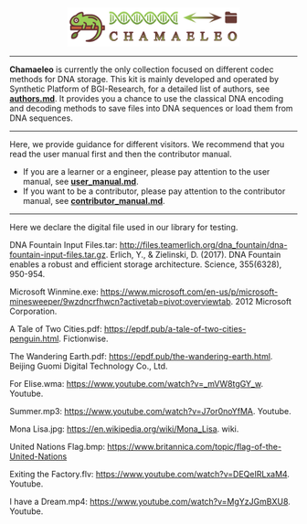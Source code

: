 <p align="center">
<img src="./docs/source/_static/logo.png" alt="Chamaeleo" title="Chamaeleo" width="60%"/>
</p>

---

**Chamaeleo** is currently the only collection focused on different codec methods for DNA storage.
This kit is mainly developed and operated by Synthetic Platform of BGI-Research, for a detailed list of authors, see [**authors.md**](https://github.com/ntpz870817/Chamaeleo/blob/master/docs/source/authors.md).
It provides you a chance to use the classical DNA encoding and decoding methods to save files into DNA sequences or load them from DNA sequences.

---

Here, we provide guidance for different visitors.
We recommend that you read the user manual first and then the contributor manual.

- If you are a learner or a engineer, please pay attention to the user manual, see [**user_manual.md**](https://github.com/ntpz870817/Chamaeleo/blob/master/docs/source/user_manual.md).
- If you want to be a contributor, please pay attention to the contributor manual, see [**contributor_manual.md**](https://github.com/ntpz870817/Chamaeleo/blob/master/docs/source/contributor_manual.md).

---

Here we declare the digital file used in our library for testing.

DNA Fountain Input Files.tar: http://files.teamerlich.org/dna_fountain/dna-fountain-input-files.tar.gz. Erlich, Y., & Zielinski, D. (2017). DNA Fountain enables a robust and efficient storage architecture. Science, 355(6328), 950-954.

Microsoft Winmine.exe:
https://www.microsoft.com/en-us/p/microsoft-minesweeper/9wzdncrfhwcn?activetab=pivot:overviewtab. 2012 Microsoft Corporation.

A Tale of Two Cities.pdf:
https://epdf.pub/a-tale-of-two-cities-penguin.html. Fictionwise.

The Wandering Earth.pdf:
https://epdf.pub/the-wandering-earth.html. Beijing Guomi Digital Technology Co., Ltd.

For Elise.wma:
https://www.youtube.com/watch?v=_mVW8tgGY_w.   Youtube.

Summer.mp3:
https://www.youtube.com/watch?v=J7or0noYfMA. Youtube.

Mona Lisa.jpg:
https://en.wikipedia.org/wiki/Mona_Lisa. wiki.

United Nations Flag.bmp:
https://www.britannica.com/topic/flag-of-the-United-Nations

Exiting the Factory.flv:
https://www.youtube.com/watch?v=DEQeIRLxaM4. Youtube.

I have a Dream.mp4:
https://www.youtube.com/watch?v=MgYzJGmBXU8. Youtube.